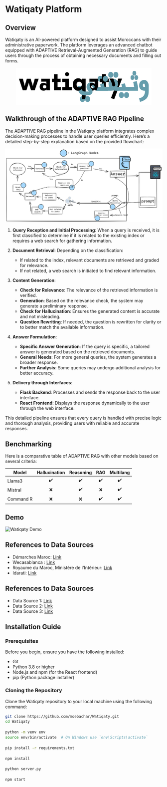 # Watiqaty Platform

## Overview

Watiqaty is an AI-powered platform designed to assist Moroccans with their administrative paperwork. The platform leverages an advanced chatbot equipped with ADAPTIVE Retrieval-Augmented Generation (RAG) to guide users through the process of obtaining necessary documents and filling out forms.

<p align="center">
  <img src="https://github.com/moebachar/Watiqaty/blob/main/assets/logo.png?raw=true" alt="LangGraph Nodes Pipeline">
</p>

## Walkthrough of the ADAPTIVE RAG Pipeline

The ADAPTIVE RAG pipeline in the Watiqaty platform integrates complex decision-making processes to handle user queries efficiently. Here’s a detailed step-by-step explanation based on the provided flowchart:

![LangGraph Nodes Pipeline](https://github.com/moebachar/Watiqaty/blob/main/assets/diag.png?raw=true)


1. **Query Reception and Initial Processing**: When a query is received, it is first classified to determine if it is related to the existing index or requires a web search for gathering information.
   
2. **Document Retrieval**: Depending on the classification:
   - If related to the index, relevant documents are retrieved and graded for relevance.
   - If not related, a web search is initiated to find relevant information.

3. **Content Generation**:
   - **Check for Relevance**: The relevance of the retrieved information is verified.
   - **Generation**: Based on the relevance check, the system may generate a preliminary response.
   - **Check for Hallucination**: Ensures the generated content is accurate and not misleading.
   - **Question Rewriting**: If needed, the question is rewritten for clarity or to better match the available information.

4. **Answer Formulation**:
   - **Specific Answer Generation**: If the query is specific, a tailored answer is generated based on the retrieved documents.
   - **General Needs**: For more general queries, the system generates a broader response.
   - **Further Analysis**: Some queries may undergo additional analysis for better accuracy.

5. **Delivery through Interfaces**: 
   - **Flask Backend**: Processes and sends the response back to the user interface.
   - **React Frontend**: Displays the response dynamically to the user through the web interface.

This detailed pipeline ensures that every query is handled with precise logic and thorough analysis, providing users with reliable and accurate responses.

## Benchmarking

Here is a comparative table of ADAPTIVE RAG with other models based on several criteria:

| Model          | Hallucination | Reasoning | RAG | Multilang |
|----------------|:--------:|:-----:|:-----------:|:---------------:|
| Llama3  |    ✔️    |   ✔️   |      ✔️     |       ✔️       |
| Mistral        |    ❌   |   ✔️   |       ❌     |       ✔️       |
| Command R        |    ❌    |   ❌   |      ✔️     |       ✔️       |

## Demo

![Watiqaty Demo](https://github.com/moebachar/Watiqaty/blob/main/assets/Design%20sans%20titre.gif?raw=true)


## References to Data Sources

- Démarches Maroc: [Link](https://www.demarchesmaroc.com)
- Wecasablanca : [Link](https://www.casablancacity.ma/ar/demarche/41/autorisation-de-dresser-lacte-de-mariage)
- Royaume du Maroc, Ministère de l'Intérieur: [Link](https://www.passeport.ma/)
- Idarati: [Link](https://idarati.ma/)
  

## References to Data Sources

- Data Source 1: [Link](https://example.com)
- Data Source 2: [Link](https://example.com)
- Data Source 3: [Link](https://example.com)

## Installation Guide

### Prerequisites

Before you begin, ensure you have the following installed:
- Git
- Python 3.8 or higher
- Node.js and npm (for the React frontend)
- pip (Python package installer)

### Cloning the Repository

Clone the Watiqaty repository to your local machine using the following command:

```bash
git clone https://github.com/moebachar/Watiqaty.git
cd Watiqaty

python -m venv env
source env/bin/activate  # On Windows use `env\Scripts\activate`

pip install -r requirements.txt

npm install

python server.py

npm start

```

